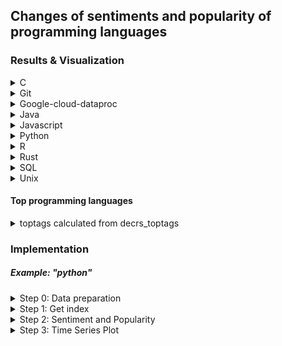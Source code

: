 ## Changes of sentiments and popularity of programming languages

### Results & Visualization

<details>
<summary>C</summary>
<br>
           
![alt text](https://github.com/liu431/Big-Data-Project/blob/master/code_files/analysis/SentimentPopularity/C/c.png)
</details>


<details>
<summary>Git</summary>
<br>
           
![alt text](https://github.com/liu431/Big-Data-Project/blob/master/code_files/analysis/SentimentPopularity/Git/git.png)
</details>


<details>
<summary>Google-cloud-dataproc</summary>
<br>
           
![alt text](https://github.com/liu431/Big-Data-Project/blob/master/code_files/analysis/SentimentPopularity/Google-cloud-dataproc/dataproc.png)
</details>


<details>
<summary>Java</summary>
<br>
           
![alt text](https://github.com/liu431/Big-Data-Project/blob/master/code_files/analysis/SentimentPopularity/Java/java.png)
</details>


<details>
<summary>Javascript</summary>
<br>
           
![alt text](https://github.com/liu431/Big-Data-Project/blob/master/code_files/analysis/SentimentPopularity/Javascript/javascript.png)
</details>

<details>
<summary>Python</summary>
<br>
           
![alt text](https://github.com/liu431/Big-Data-Project/blob/master/code_files/analysis/SentimentPopularity/Python/python.png)
</details>


<details>
<summary>R</summary>
<br>
           
![alt text](https://github.com/liu431/Big-Data-Project/blob/master/code_files/analysis/SentimentPopularity/R/R.png)
</details>

<details>
<summary>Rust</summary>
<br>
           
![alt text](https://github.com/liu431/Big-Data-Project/blob/master/code_files/analysis/SentimentPopularity/Rust/rust.png)
</details>


<details>
<summary>SQL</summary>
<br>
           
![alt text](https://github.com/liu431/Big-Data-Project/blob/master/code_files/analysis/SentimentPopularity/SQL/sql.png)
</details>

<details>
<summary>Unix</summary>
<br>
           
![alt text](https://github.com/liu431/Big-Data-Project/blob/master/code_files/analysis/SentimentPopularity/Unix/Unix.png)
</details>



#### Top programming languages
<details>
<summary>toptags calculated from decrs_toptags</summary>
<br>
           
```
['javascript', 'java','c#', 'php', 'android', 'python', 'jquery', 'html', 'c++', 'ios', 'css', 'mysql', 
    'sql', 'asp.net', 'ruby-on-rails']
```
</details>

      
      
### Implementation         
##### Example: "python"


<details>
<summary>Step 0: Data preparation</summary>
<br>
To solve the newline issue in Unix: 
           
```dos2unix CSV_Files_Posts.csv```
</details>
           
           
<details>
<summary>Step 1: Get index</summary>
<br>
Command: 
           
```python getindex.py <CSV_Files_Posts_sample.csv> index.txt```

Input: CSV_Files_Posts_sample.csv (should be in the same folder with getindex.py)

Output: (key, value) = (acceptedanswerid, viewcount)

File: index.txt

</details>


<details>
<summary>Step 2: Sentiment and Popularity</summary>
<br>
           
Command: 

```python sentiment.py <CSV_Files_Posts_sample.csv> results.txt```

Input: CSV_Files_Posts_sample.csv and index.txt (should be in the same folder with sentiment.py)

Output: (key, value): (date,  (average sentiment, viewcount, accepted answers))

File: results.txt

</details>

<details>
<summary>Step 3: Time Series Plot</summary>
<br>
           
Command: ```python timeseries.py python```

Functions: time series plotting and statistical analysis

File: timeseries.py

Input: results_python.txt

Output 1: Python.png

Output 2: Pythoncorr.png

</details>
           

